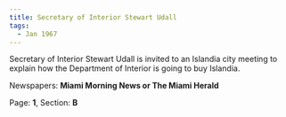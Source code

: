 ```yaml
---  
title: Secretary of Interior Stewart Udall  
tags:  
  - Jan 1967  
---  
```

  
Secretary of Interior Stewart Udall is invited to an Islandia city meeting to explain how the Department of Interior is going to buy Islandia.  
  
Newspapers: **Miami Morning News or The Miami Herald**  
  
Page: **1**, Section: **B** 
